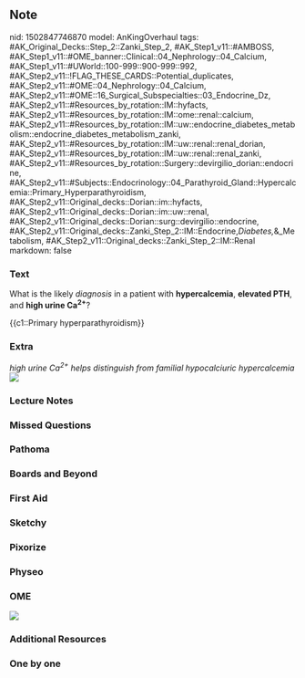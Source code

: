 ## Note
nid: 1502847746870
model: AnKingOverhaul
tags: #AK_Original_Decks::Step_2::Zanki_Step_2, #AK_Step1_v11::#AMBOSS, #AK_Step1_v11::#OME_banner::Clinical::04_Nephrology::04_Calcium, #AK_Step1_v11::#UWorld::100-999::900-999::992, #AK_Step2_v11::!FLAG_THESE_CARDS::Potential_duplicates, #AK_Step2_v11::#OME::04_Nephrology::04_Calcium, #AK_Step2_v11::#OME::16_Surgical_Subspecialties::03_Endocrine_Dz, #AK_Step2_v11::#Resources_by_rotation::IM::hyfacts, #AK_Step2_v11::#Resources_by_rotation::IM::ome::renal::calcium, #AK_Step2_v11::#Resources_by_rotation::IM::uw::endocrine_diabetes_metabolism::endocrine_diabetes_metabolism_zanki, #AK_Step2_v11::#Resources_by_rotation::IM::uw::renal::renal_dorian, #AK_Step2_v11::#Resources_by_rotation::IM::uw::renal::renal_zanki, #AK_Step2_v11::#Resources_by_rotation::Surgery::devirgilio_dorian::endocrine, #AK_Step2_v11::#Subjects::Endocrinology::04_Parathyroid_Gland::Hypercalcemia::Primary_Hyperparathyroidism, #AK_Step2_v11::Original_decks::Dorian::im::hyfacts, #AK_Step2_v11::Original_decks::Dorian::im::uw::renal, #AK_Step2_v11::Original_decks::Dorian::surg::devirgilio::endocrine, #AK_Step2_v11::Original_decks::Zanki_Step_2::IM::Endocrine,_Diabetes,_&_Metabolism, #AK_Step2_v11::Original_decks::Zanki_Step_2::IM::Renal
markdown: false

### Text
What is the likely <i>diagnosis</i> in a patient with
<b>hypercalcemia</b>, <b>elevated PTH</b>, and <b>high urine
Ca</b><sup style="font-weight: bold;">2+</sup>?
<div>
  {{c1::Primary hyperparathyroidism}}
</div>

### Extra
<div>
  <i>high urine Ca<sup>2+</sup> helps distinguish from familial
  hypocalciuric hypercalcemia</i>
</div><img src="primary%20hyperpara.png" class="resizer">

### Lecture Notes


### Missed Questions


### Pathoma


### Boards and Beyond


### First Aid


### Sketchy


### Pixorize


### Physeo


### OME
<div class="ome-widget">
  <a href=
  "https://onlinemeded.org/spa/nephrology/calcium/acquire?ref=anki">
  <img src="_OME_AnkiFlashcards_Lesson_2.png"></a>
</div>

### Additional Resources


### One by one

